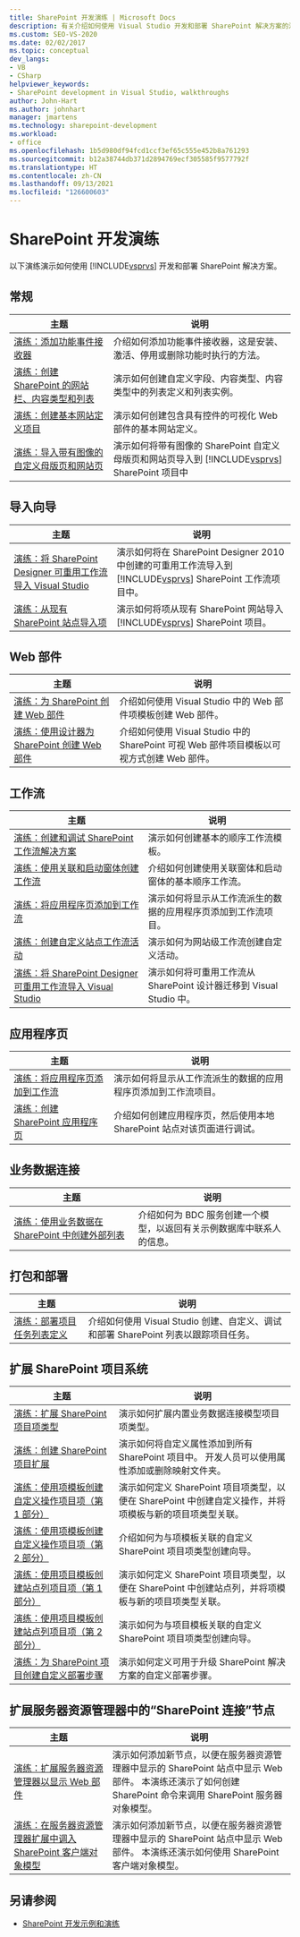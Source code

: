 ```yaml
---
title: SharePoint 开发演练 | Microsoft Docs
description: 有关介绍如何使用 Visual Studio 开发和部署 SharePoint 解决方案的演练，请参阅链接。 这些链接按功能区域进行组织。
ms.custom: SEO-VS-2020
ms.date: 02/02/2017
ms.topic: conceptual
dev_langs:
- VB
- CSharp
helpviewer_keywords:
- SharePoint development in Visual Studio, walkthroughs
author: John-Hart
ms.author: johnhart
manager: jmartens
ms.technology: sharepoint-development
ms.workload:
- office
ms.openlocfilehash: 1b5d980df94fcd1ccf3ef65c555e452b8a761293
ms.sourcegitcommit: b12a38744db371d2894769ecf305585f9577792f
ms.translationtype: HT
ms.contentlocale: zh-CN
ms.lasthandoff: 09/13/2021
ms.locfileid: "126600603"
---
```

# <a name="sharepoint-development-walkthroughs"></a>SharePoint 开发演练
  以下演练演示如何使用 [!INCLUDE[vsprvs](../sharepoint/includes/vsprvs-md.md)] 开发和部署 SharePoint 解决方案。

## <a name="general"></a>常规

|主题|说明|
|-----------|-----------------|
|[演练：添加功能事件接收器](../sharepoint/walkthrough-add-feature-event-receivers.md)|介绍如何添加功能事件接收器，这是安装、激活、停用或删除功能时执行的方法。|
|[演练：创建 SharePoint 的网站栏、内容类型和列表](../sharepoint/walkthrough-create-a-site-column-content-type-and-list-for-sharepoint.md)|演示如何创建自定义字段、内容类型、内容类型中的列表定义和列表实例。|
|[演练：创建基本网站定义项目](../sharepoint/walkthrough-create-a-basic-site-definition-project.md)|演示如何创建包含具有控件的可视化 Web 部件的基本网站定义。|
|[演练：导入带有图像的自定义母版页和网站页](../sharepoint/walkthrough-import-a-custom-master-page-and-site-page-with-an-image.md)|演示如何将带有图像的 SharePoint 自定义母版页和网站页导入到 [!INCLUDE[vsprvs](../sharepoint/includes/vsprvs-md.md)] SharePoint 项目中|

## <a name="import-wizard"></a>导入向导

|主题|说明|
|-----------|-----------------|
|[演练：将 SharePoint Designer 可重用工作流导入 Visual Studio](../sharepoint/walkthrough-import-a-sharepoint-designer-reusable-workflow-into-visual-studio.md)|演示如何将在 SharePoint Designer 2010 中创建的可重用工作流导入到 [!INCLUDE[vsprvs](../sharepoint/includes/vsprvs-md.md)] SharePoint 工作流项目中。|
|[演练：从现有 SharePoint 站点导入项](../sharepoint/walkthrough-import-items-from-an-existing-sharepoint-site.md)|演示如何将项从现有 SharePoint 网站导入 [!INCLUDE[vsprvs](../sharepoint/includes/vsprvs-md.md)] SharePoint 项目。|

## <a name="web-parts"></a>Web 部件

|主题|说明|
|-----------|-----------------|
|[演练：为 SharePoint 创建 Web 部件](../sharepoint/walkthrough-creating-a-web-part-for-sharepoint.md)|介绍如何使用 Visual Studio 中的 Web 部件项模板创建 Web 部件。|
|[演练：使用设计器为 SharePoint 创建 Web 部件](../sharepoint/walkthrough-creating-a-web-part-for-sharepoint-by-using-a-designer.md)|介绍如何使用 Visual Studio 中的 SharePoint 可视 Web 部件项目模板以可视方式创建 Web 部件。|

## <a name="workflows"></a>工作流

|主题|说明|
|-----------|-----------------|
|[演练：创建和调试 SharePoint 工作流解决方案](../sharepoint/walkthrough-creating-and-debugging-a-sharepoint-workflow-solution.md)|演示如何创建基本的顺序工作流模板。|
|[演练：使用关联和启动窗体创建工作流](../sharepoint/walkthrough-creating-a-workflow-with-association-and-initiation-forms.md)|介绍如何创建使用关联窗体和启动窗体的基本顺序工作流。|
|[演练：将应用程序页添加到工作流](../sharepoint/walkthrough-add-an-application-page-to-a-workflow.md)|演示如何将显示从工作流派生的数据的应用程序页添加到工作流项目。|
|[演练：创建自定义站点工作流活动](../sharepoint/walkthrough-create-a-custom-site-workflow-activity.md)|演示如何为网站级工作流创建自定义活动。|
|[演练：将 SharePoint Designer 可重用工作流导入 Visual Studio](../sharepoint/walkthrough-import-a-sharepoint-designer-reusable-workflow-into-visual-studio.md)|演示如何将可重用工作流从 SharePoint 设计器迁移到 Visual Studio 中。|

## <a name="application-pages"></a>应用程序页

|主题|说明|
|-----------|-----------------|
|[演练：将应用程序页添加到工作流](../sharepoint/walkthrough-add-an-application-page-to-a-workflow.md)|演示如何将显示从工作流派生的数据的应用程序页添加到工作流项目。|
|[演练：创建 SharePoint 应用程序页](../sharepoint/walkthrough-creating-a-sharepoint-application-page.md)|介绍如何创建应用程序页，然后使用本地 SharePoint 站点对该页面进行调试。|

## <a name="business-data-connectivity"></a>业务数据连接

|主题|说明|
|-----------|-----------------|
|[演练：使用业务数据在 SharePoint 中创建外部列表](../sharepoint/walkthrough-creating-an-external-list-in-sharepoint-by-using-business-data.md)|介绍如何为 BDC 服务创建一个模型，以返回有关示例数据库中联系人的信息。|

## <a name="packaging-and-deployment"></a>打包和部署

|主题|说明|
|-----------|-----------------|
|[演练：部署项目任务列表定义](../sharepoint/walkthrough-deploying-a-project-task-list-definition.md)|介绍如何使用 Visual Studio 创建、自定义、调试和部署 SharePoint 列表以跟踪项目任务。|

## <a name="extend-the-sharepoint-project-system"></a>扩展 SharePoint 项目系统

|主题|说明|
|-----------|-----------------|
|[演练：扩展 SharePoint 项目项类型](../sharepoint/walkthrough-extending-a-sharepoint-project-item-type.md)|演示如何扩展内置业务数据连接模型项目项类型。|
|[演练：创建 SharePoint 项目扩展](../sharepoint/walkthrough-creating-a-sharepoint-project-extension.md)|演示如何将自定义属性添加到所有 SharePoint 项目中。 开发人员可以使用属性添加或删除映射文件夹。|
|[演练：使用项模板创建自定义操作项目项（第 1 部分）](../sharepoint/walkthrough-creating-a-custom-action-project-item-with-an-item-template-part-1.md)|演示如何定义 SharePoint 项目项类型，以便在 SharePoint 中创建自定义操作，并将项模板与新的项目项类型关联。|
|[演练：使用项模板创建自定义操作项目项（第 2 部分）](../sharepoint/walkthrough-creating-a-custom-action-project-item-with-an-item-template-part-2.md)|介绍如何为与项模板关联的自定义 SharePoint 项目项类型创建向导。|
|[演练：使用项目模板创建站点列项目项（第 1 部分）](../sharepoint/walkthrough-creating-a-site-column-project-item-with-a-project-template-part-1.md)|演示如何定义 SharePoint 项目项类型，以便在 SharePoint 中创建站点列，并将项模板与新的项目项类型关联。|
|[演练：使用项目模板创建站点列项目项（第 2 部分）](../sharepoint/walkthrough-creating-a-site-column-project-item-with-a-project-template-part-2.md)|演示如何为与项目模板关联的自定义 SharePoint 项目项类型创建向导。|
|[演练：为 SharePoint 项目创建自定义部署步骤](../sharepoint/walkthrough-creating-a-custom-deployment-step-for-sharepoint-projects.md)|演示如何定义可用于升级 SharePoint 解决方案的自定义部署步骤。|

## <a name="extend-the-sharepoint-connections-node-in-server-explorer"></a>扩展服务器资源管理器中的“SharePoint 连接”节点

|主题|说明|
|-----------|-----------------|
|[演练：扩展服务器资源管理器以显示 Web 部件](../sharepoint/walkthrough-extending-server-explorer-to-display-web-parts.md)|演示如何添加新节点，以便在服务器资源管理器中显示的 SharePoint 站点中显示 Web 部件。 本演练还演示了如何创建 SharePoint 命令来调用 SharePoint 服务器对象模型。|
|[演练：在服务器资源管理器扩展中调入 SharePoint 客户端对象模型](../sharepoint/walkthrough-calling-into-the-sharepoint-client-object-model-in-a-server-explorer-extension.md)|演示如何添加新节点，以便在服务器资源管理器中显示的 SharePoint 站点中显示 Web 部件。 本演练还演示如何使用 SharePoint 客户端对象模型。|

## <a name="see-also"></a>另请参阅
- [SharePoint 开发示例和演练](../sharepoint/sharepoint-development-samples-and-walkthroughs.md)
